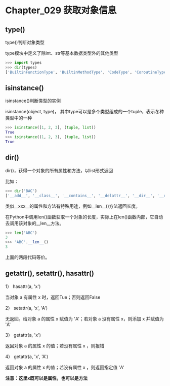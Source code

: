 # Chapter_029   获取对象信息

## type()

type()判断对象类型

type模块中定义了除int、str等基本数据类型外的其他类型

```python
>>> import types
>>> dir(types)
['BuiltinFunctionType', 'BuiltinMethodType', 'CodeType', 'CoroutineType', 'DynamicClassAttribute', 'FrameType', 'FunctionType', 'GeneratorType', 'GetSetDescriptorType', 'LambdaType', 'MappingProxyType', 'MemberDescriptorType', 'MethodType', 'ModuleType', 'SimpleNamespace', 'TracebackType', '_GeneratorWrapper', '__all__', '__builtins__', '__cached__', '__doc__', '__file__', '__loader__', '__name__', '__package__', '__spec__', '_calculate_meta', '_collections_abc', '_functools', 'coroutine', 'new_class', 'prepare_class']
```


## isinstance()

isinstance()判断类型的实例

isinstance(object, type)， 其中type可以是多个类型组成的一个tuple，表示冬种类型中的一种

```python
>>> isinstance([1, 2, 3], (tuple, list))
True
>>> isinstance((1, 2, 3), (tuple, list))
True
```


## dir()

dir()，获得一个对象的所有属性和方法，以list形式返回

比如：

```python
>>> dir('BAC')
['__add__', '__class__', '__contains__', '__delattr__', '__dir__', '__doc__', '__eq__', '__format__', '__ge__', '__getattribute__', '__getitem__', '__getnewargs__', '__gt__', '__hash__', '__init__', '__iter__', '__le__', '__len__', '__lt__', '__mod__', '__mul__', '__ne__', '__new__', '__reduce__', '__reduce_ex__', '__repr__', '__rmod__', '__rmul__', '__setattr__', '__sizeof__', '__str__', '__subclasshook__', 'capitalize', 'casefold', 'center', 'count', 'encode', 'endswith', 'expandtabs', 'find', 'format', 'format_map', 'index', 'isalnum', 'isalpha', 'isdecimal', 'isdigit', 'isidentifier', 'islower', 'isnumeric', 'isprintable', 'isspace', 'istitle', 'isupper', 'join', 'ljust', 'lower', 'lstrip', 'maketrans', 'partition', 'replace', 'rfind', 'rindex', 'rjust', 'rpartition', 'rsplit', 'rstrip', 'split', 'splitlines', 'startswith', 'strip', 'swapcase', 'title', 'translate', 'upper', 'zfill']
```

类似\_\_xxx\_\_的属性和方法有特殊用途，例如\_\_len\_\_()方法返回长度。

在Python中调用len()函数获取一个对象的长度，实际上在len()函数内部，它自动去调用该对象的\_\_len\_\_方法。

```python
>>> len('ABC')
3
>>> 'ABC'.__len__()
3
```

上面的两段代码等价。


## getattr(), setattr(), hasattr()

1） hasattr(a, 'x')

当对象 a 有属性 x 时，返回Tue；否则返回False

2） setattr(a, 'x', 'A')

无返回。给对象 a 的属性 x 赋值为 'A'；若对象 a 没有属性 x，则添加 x 并赋值为 'A'

3） getattr(a, 'x')

返回对象 a 的属性 x 的值；若没有属性 x ，则报错

4） getattr(a, 'x', 'A')

返回对象 a 的属性 x 的值；若没有属性 x ，则返回指定值 'A'

**注意：这里x既可以是属性，也可以是方法**
